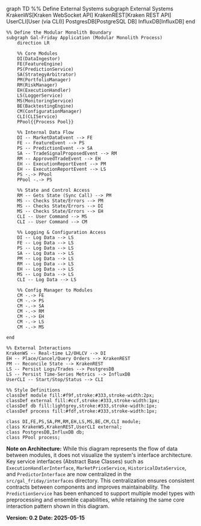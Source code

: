 graph TD
    %% Define External Systems
    subgraph External Systems
        KrakenWS[Kraken WebSocket API]
        KrakenREST[Kraken REST API]
        UserCLI[User (via CLI)]
        PostgresDB[PostgreSQL DB]
        InfluxDB[InfluxDB]
    end

    %% Define the Modular Monolith Boundary
    subgraph Gal-Friday Application (Modular Monolith Process)
        direction LR

        %% Core Modules
        DI(DataIngestor)
        FE(FeatureEngine)
        PS(PredictionService)
        SA(StrategyArbitrator)
        PM(PortfolioManager)
        RM(RiskManager)
        EH(ExecutionHandler)
        LS(LoggerService)
        MS(MonitoringService)
        BE(BacktestingEngine)
        CM(ConfigurationManager)
        CLI(CLIService)
        PPool{{Process Pool}}

        %% Internal Data Flow
        DI -- MarketDataEvent --> FE
        FE -- FeatureEvent --> PS
        PS -- PredictionEvent --> SA
        SA -- TradeSignalProposedEvent --> RM
        RM -- ApprovedTradeEvent --> EH
        EH -- ExecutionReportEvent --> PM
        EH -- ExecutionReportEvent --> LS
        PS -.-> PPool
        PPool -.-> PS

        %% State and Control Access
        RM -- Gets State (Sync Call) --> PM
        MS -- Checks State/Errors --> PM
        MS -- Checks State/Errors --> DI
        MS -- Checks State/Errors --> EH
        CLI -- User Command --> MS
        CLI -- User Command --> CM

        %% Logging & Configuration Access
        DI -- Log Data --> LS
        FE -- Log Data --> LS
        PS -- Log Data --> LS
        SA -- Log Data --> LS
        PM -- Log Data --> LS
        RM -- Log Data --> LS
        EH -- Log Data --> LS
        MS -- Log Data --> LS
        CLI -- Log Data --> LS

        %% Config Manager to Modules
        CM -.-> FE
        CM -.-> PS
        CM -.-> SA
        CM -.-> RM
        CM -.-> EH
        CM -.-> LS
        CM -.-> MS

    end

    %% External Interactions
    KrakenWS -- Real-time L2/OHLCV --> DI
    EH -- Place/Cancel/Query Orders --> KrakenREST
    PM -- Reconcile State --> KrakenREST
    LS -- Persist Logs/Trades --> PostgresDB
    LS -- Persist Time-Series Metrics --> InfluxDB
    UserCLI -- Start/Stop/Status --> CLI

    %% Style Definitions
    classDef module fill:#f9f,stroke:#333,stroke-width:2px;
    classDef external fill:#ccf,stroke:#333,stroke-width:1px;
    classDef db fill:lightgrey,stroke:#333,stroke-width:1px;
    classDef process fill:#fdf,stroke:#333,stroke-width:1px;

    class DI,FE,PS,SA,PM,RM,EH,LS,MS,BE,CM,CLI module;
    class KrakenWS,KrakenREST,UserCLI external;
    class PostgresDB,InfluxDB db;
    class PPool process;

**Note on Architecture:**
While this diagram represents the flow of data between modules, it does not visualize the system's interface architecture. Key service interfaces (Abstract Base Classes) such as `ExecutionHandlerInterface`, `MarketPriceService`, `HistoricalDataService`, and `PredictorInterface` are now centralized in the `src/gal_friday/interfaces` directory. This centralization ensures consistent contracts between components and improves maintainability. The `PredictionService` has been enhanced to support multiple model types with preprocessing and ensemble capabilities, while retaining the same core interaction pattern shown in this diagram.

**Version: 0.2**
**Date: 2025-05-15**
